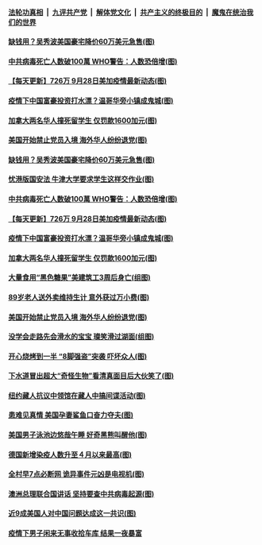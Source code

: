 ####  [法轮功真相](../../../../basic/blob/master/README.md?t=09291303) &nbsp;|&nbsp; [九评共产党](../../../../9ping.md/blob/master/README.md?t=09291303) &nbsp;|&nbsp; [解体党文化](../../../../jtdwh.md/blob/master/README.md?t=09291303)  &nbsp;|&nbsp; [共产主义的终极目的](../../../../gczydzjmd.md/blob/master/README.md?t=09291303) &nbsp;|&nbsp; [魔鬼在统治我们的世界](../../../../mgztzwmdsj.md/blob/master/README.md?t=09291303) 

#### [缺钱用？吴秀波美国豪宅降价60万美元急售(图)](../pages/p3/947612.md?t=09291303) 

#### [中共病毒死亡人数破100萬 WHO警告：人数恐倍增(图)](../pages/p3/947603.md?t=09291303) 

#### [【每天更新】726万 9月28日美加疫情最新动态(图)](../pages/p3/944892.md?t=09291303) 

#### [疫情下中国富豪投资打水漂？温哥华旁小镇成鬼城(图)](../pages/p3/947582.md?t=09291303) 

#### [加拿大两名华人撞死留学生 仅罚款1600加元(图)](../pages/p3/947577.md?t=09291303) 

#### [美国开始禁止党员入境 海外华人纷纷退党(图)](../pages/p3/947520.md?t=09291303) 

#### [缺钱用？吴秀波美国豪宅降价60万美元急售(图)](../pages/p3/947612.md?t=09291303) 

#### [忧港版国安法 牛津大学要求学生这样交作业(图)](../pages/p3/947606.md?t=09291303) 

#### [中共病毒死亡人数破100萬 WHO警告：人数恐倍增(图)](../pages/p3/947603.md?t=09291303) 

#### [【每天更新】726万 9月28日美加疫情最新动态(图)](../pages/p3/944892.md?t=09291303) 

#### [疫情下中国富豪投资打水漂？温哥华旁小镇成鬼城(图)](../pages/p3/947582.md?t=09291303) 

#### [加拿大两名华人撞死留学生 仅罚款1600加元(图)](../pages/p3/947577.md?t=09291303) 

#### [大量食用“黑色糖果”美建筑工3周后身亡(组图)](../pages/p3/947539.md?t=09291303) 

#### [89岁老人送外卖维持生计 意外获过万小费(图)](../pages/p3/947534.md?t=09291303) 

#### [美国开始禁止党员入境 海外华人纷纷退党(图)](../pages/p3/947520.md?t=09291303) 

#### [没学会走路先会滑水的宝宝 璨笑滑过湖面(组图)](../pages/p3/947511.md?t=09291303) 

#### [开心烧烤到一半 “8脚强盗”突袭 吓坏众人(图)](../pages/p3/946930.md?t=09291303) 

#### [下水道冒出超大“奇怪生物”看清真面目后大伙笑了(图)](../pages/p3/947272.md?t=09291303) 

#### [纽约藏人抗议中领馆在藏人中搞间谍活动(图)](../pages/p3/947440.md?t=09291303) 

#### [患难见真情 美国孕妻鲨鱼口奋力夺夫(图)](../pages/p3/947436.md?t=09291303) 

#### [美国男子泳池边悠哉午睡 好奇黑熊叫醒他(图)](../pages/p3/947432.md?t=09291303) 

#### [德国新增染疫人数升至４月以来最高(图)](../pages/p3/947428.md?t=09291303) 

#### [全村早7点必断网 诡异事件元凶是电视机(图)](../pages/p3/947402.md?t=09291303) 

#### [澳洲总理联合国讲话 坚持要查中共病毒起源(图)](../pages/p3/947403.md?t=09291303) 

#### [近9成美国人对中国问题达成这一共识(图)](../pages/p3/947327.md?t=09291303) 

#### [疫情下男子闲来无事收拾车库 结果一夜暴富](../pages/p3/947317.md?t=09291303) 

